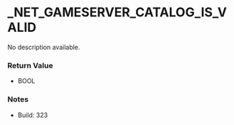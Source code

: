 # _NET_GAMESERVER_CATALOG_IS_VALID

No description available.

### Return Value
* BOOL

### Notes
* Build: 323

